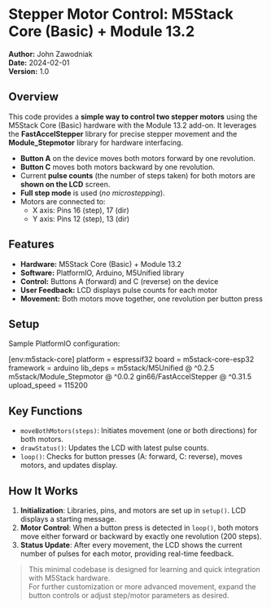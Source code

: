 # Stepper Motor Control: M5Stack Core (Basic) + Module 13.2

**Author:** John Zawodniak  
**Date:** 2024-02-01  
**Version:** 1.0

## Overview

This code provides a **simple way to control two stepper motors** using the M5Stack Core (Basic) hardware with the Module 13.2 add-on. It leverages the **FastAccelStepper** library for precise stepper movement and the **Module_Stepmotor** library for hardware interfacing.

- **Button A** on the device moves both motors forward by one revolution.
- **Button C** moves both motors backward by one revolution.
- Current **pulse counts** (the number of steps taken) for both motors are **shown on the LCD** screen.
- **Full step mode** is used (*no microstepping*).
- Motors are connected to:  
  - X axis: Pins 16 (step), 17 (dir)  
  - Y axis: Pins 12 (step), 13 (dir)

## Features

- **Hardware:** M5Stack Core (Basic) + Module 13.2
- **Software:** PlatformIO, Arduino, M5Unified library
- **Control:** Buttons A (forward) and C (reverse) on the device
- **User Feedback:** LCD displays pulse counts for each motor
- **Movement:** Both motors move together, one revolution per button press

## Setup

Sample PlatformIO configuration:

[env:m5stack-core]
platform = espressif32
board = m5stack-core-esp32
framework = arduino
lib_deps =
m5stack/M5Unified @ ^0.2.5
m5stack/Module_Stepmotor @ ^0.0.2
gin66/FastAccelStepper @ ^0.31.5
upload_speed = 115200


## Key Functions

- `moveBothMotors(steps)`: Initiates movement (one or both directions) for both motors.
- `drawStatus()`: Updates the LCD with latest pulse counts.
- `loop()`: Checks for button presses (A: forward, C: reverse), moves motors, and updates display.

## How It Works

1. **Initialization**: Libraries, pins, and motors are set up in `setup()`. LCD displays a starting message.
2. **Motor Control**: When a button press is detected in `loop()`, both motors move either forward or backward by exactly one revolution (200 steps).
3. **Status Update**: After every movement, the LCD shows the current number of pulses for each motor, providing real-time feedback.

> This minimal codebase is designed for learning and quick integration with M5Stack hardware.  
> For further customization or more advanced movement, expand the button controls or adjust step/motor parameters as desired.

